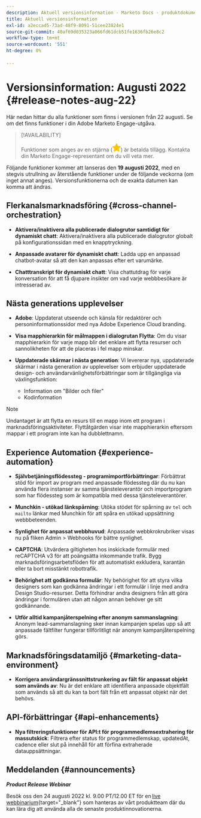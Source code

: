 ```yaml
---
description: Aktuell versionsinformation - Marketo Docs - produktdokumentation
title: Aktuell versionsinformation
exl-id: a2eccad5-73ad-48f9-8091-51cee23824e1
source-git-commit: 40af69d035323a066fd61dcb51fe1636fb26e8c2
workflow-type: tm+mt
source-wordcount: '551'
ht-degree: 0%

---
```


# Versionsinformation: Augusti 2022 {#release-notes-aug-22}

Här nedan hittar du alla funktioner som finns i versionen från 22 augusti. Se om det finns funktioner i din Adobe Marketo Engage-utgåva.

>[!AVAILABILITY]
>
>Funktioner som anges av en stjärna (![stjärna](assets/yellow-star.png)) är betalda tillägg. Kontakta din Marketo Engage-representant om du vill veta mer.

Följande funktioner kommer att lanseras den **19 augusti 2022**, med en stegvis utrullning av återstående funktioner under de följande veckorna (om inget annat anges). Versionsfunktionerna och de exakta datumen kan komma att ändras.

## Flerkanalsmarknadsföring {#cross-channel-orchestration}

* **Aktivera/inaktivera alla publicerade dialogrutor samtidigt för dynamiskt chatt**: Aktivera/inaktivera alla publicerade dialogrutor globalt på konfigurationssidan med en knapptryckning.

* **Anpassade avatarer för dynamiskt chatt**: Ladda upp en anpassad chatbot-avatar så att den kan anpassas efter ert varumärke.

* **Chatttranskript för dynamiskt chatt**: Visa chattutdrag för varje konversation för att få djupare insikter om vad varje webbbesökare är intresserad av.

## Nästa generations upplevelser

* **Adobe**: Uppdaterat utseende och känsla för redaktörer och personinformationssidor med nya Adobe Experience Cloud branding.

* **Visa mapphierarkin för målmappen i dialogrutan Flytta**: Om du visar mapphierarkin för varje mapp blir det enklare att flytta resurser och sannolikheten för att de placeras i fel mapp minskar.

* **Uppdaterade skärmar i nästa generation**: Vi levererar nya, uppdaterade skärmar i nästa generation av upplevelser som erbjuder uppdaterade design- och användarvänlighetsförbättringar som är tillgängliga via växlingsfunktion:

   * Information om &quot;Bilder och filer&quot;
   * Kodinformation

>[!NOTE]
>
>Undantaget är att flytta en resurs till en mapp inom ett program i marknadsföringsaktiviteter. Flyttåtgärden visar inte mapphierarkin eftersom mappar i ett program inte kan ha dubblettnamn.

## Experience Automation {#experience-automation}

* **Självbetjäningsflödessteg - programimportförbättringar**: Förbättrat stöd för import av program med anpassade flödessteg där du nu kan använda flera instanser av samma tjänsteleverantör och importprogram som har flödessteg som är kompatibla med dessa tjänsteleverantörer.

* **Munchkin - utökad länkspårning**: Utöka stödet för spårning av `tel` och `mailto` länkar med Munchkin för att spåra en utökad uppsättning webbbeteenden.

* **Synlighet för anpassat webbhuvud**: Anpassade webbkrokrubriker visas nu på fliken Admin > Webhooks för bättre synlighet.

* **CAPTCHA**: Utvärdera giltigheten hos inskickade formulär med reCAPTCHA v3 för att poängsätta inkommande trafik. Bygg marknadsföringsarbetsflöden för att automatiskt exkludera, karantän eller ta bort misstänkt robottrafik.

* **Behörighet att godkänna formulär**: Ny behörighet för att styra vilka designers som kan godkänna ändringar i ett formulär i linje med andra Design Studio-resurser. Detta förhindrar andra designers från att göra ändringar i formulären utan att någon annan behöver ge sitt godkännande.

* **Utför alltid kampanjåterspelning efter anonym sammanslagning**: Anonym lead-sammanslagning sker innan kampanjen spelas upp så att anpassade fältfilter fungerar tillförlitligt när anonym kampanjåterspelning görs.

## Marknadsföringsdatamiljö {#marketing-data-environment}

* **Korrigera användargränssnittstrunkering av fält för anpassat objekt som används av**: Nu är det enklare att identifiera anpassade objektfält som används så att du kan ta bort fält från ett anpassat objekt när det behövs.

## API-förbättringar {#api-enhancements}

* **Nya filtreringsfunktioner för API:t för programmedlemsextrahering för massutskick**: Filtrera efter status för programmedlemskap, updatedAt, cadence eller slut på innehåll för att förfina extraherade datauppsättningar.

## Meddelanden {#announcements}

**_Product Release Webinar_**

Besök oss den 24 augusti 2022 kl. 9.00 PT/12.00 ET för en [live webbinarium](https://engage.marketo.com/2022_June_August_Release_Webinar_RegistrationPage.html){target=&quot;_blank&quot;} som hanteras av vårt produktteam där du kan lära dig att använda alla de senaste produktinnovationerna.

